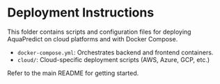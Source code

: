 # Deployment Instructions

This folder contains scripts and configuration files for deploying AquaPredict on cloud platforms and with Docker Compose.

- `docker-compose.yml`: Orchestrates backend and frontend containers.
- `cloud/`: Cloud-specific deployment scripts (AWS, Azure, GCP, etc.)

Refer to the main README for getting started.